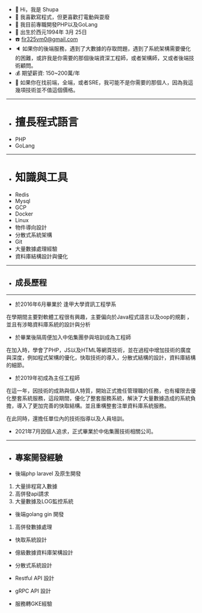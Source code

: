 - 👋 Hi，我是 Shupa
- 👀 我喜歡寫程式，但更喜歡打電動與耍廢
- 🌱 我目前專職開發PHP以及GoLang
- 🌱 出生於西元1994年 3月 25日
- :telephone: fir325vm0@gmail.com
- :speaker: 如果你的後端服務，遇到了大數據的存取問題，遇到了系統架構需要優化的困難，或許我是你需要的那個後端資深工程師，或者架構師，又或者後端技術顧問。
- :moneybag: 期望薪資: 150~200萬/年
- :monkey: 如果你在找前端，全端，或者SRE，我可能不是你需要的那個人，因為我這幾項技術並不值這個價格。

****
<!---
shupa0325/shupa0325 is a ✨ special ✨ repository because its `README.md` (this file) appears on your GitHub profile.
You can click the Preview link to take a look at your changes.
--->
- # 擅長程式語言
- PHP
- GoLang

****

* # 知識與工具

- Redis
- Mysql
- GCP
- Docker
- Linux
- 物件導向設計
- 分散式系統架構
- Git
- 大量數據處理經驗
- 資料庫結構設計與優化

****
- ## 成長歷程

****
- 於2016年6月畢業於 逢甲大學資訊工程學系

 在學期間主要對軟體工程很有興趣，主要偏向於Java程式語言以及oop的規劃
，並且有涉略資料庫系統的設計與分析

- 於畢業後隔周便加入中佑集團參與培訓成為工程師

在加入時，學會了PHP，JS以及HTML等網頁技術，並在過程中增加技術的廣度與深度，例如程式架構的優化，快取技術的導入，分散式結構的設計，資料庫結構的細節。 

- 於2019年初成為主任工程師

在這一年，因技術的成熟與個人特質，開始正式擔任管理職的任務，也有權限去優化整套系統服務，這段期間，優化了整套服務系統，解決了大量數據造成的系統負擔，導入了更加完善的快取結構。並且重構整套注單資料庫系統服務。

在此同時，還擔任單位內的技術指導以及人員培訓。

- 2021年7月因個人追求，正式畢業於中佑集團技術相關公司。

****

- ## 專案開發經驗

- 後端php laravel 及原生開發

1. 大量排程寫入數據
2. 高併發api請求
3. 大量數據及LOG監控系統

- 後端golang gin 開發

1. 高併發數據處理

- 快取系統設計

- 億級數據資料庫架構設計

- 分散式系統設計

- Restful API 設計

- gRPC API 設計

- 服務轉GKE經驗
